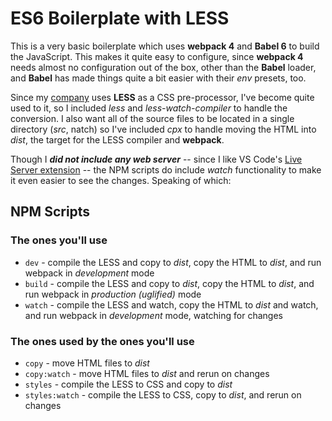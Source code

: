 # ES6 Boilerplate with LESS
This is a very basic boilerplate which uses __webpack 4__ and __Babel 6__ to build the JavaScript. This makes it quite easy to configure, since __webpack 4__ needs almost no configuration out of the box, other than the __Babel__ loader, and __Babel__ has made things quite a bit easier with their *env* presets, too.

Since my [company](https://squarespace.com) uses __LESS__ as a CSS pre-processor, I've become quite used to it, so I included *less* and *less-watch-compiler* to handle the conversion. I also want all of the source files to be located in a single directory (*src*, natch) so I've included *cpx* to handle moving the HTML into *dist*, the target for the LESS compiler and __webpack__.

Though I **_did not include any web server_** -- since I like VS Code's [Live Server extension](https://marketplace.visualstudio.com/items?itemName=ritwickdey.LiveServer) -- the NPM scripts do include *watch* functionality to make it even easier to see the changes. Speaking of which:

## NPM Scripts
### The ones you'll use
* `dev` - compile the LESS and copy to *dist*, copy the HTML to *dist*, and run webpack in *development* mode
* `build` - compile the LESS and copy to *dist*, copy the HTML to *dist*, and run webpack in *production (uglified)* mode
* `watch` - compile the LESS and watch, copy the HTML to *dist* and watch, and run webpack in *development* mode, watching for changes

### The ones used by the ones you'll use
* `copy` - move HTML files to *dist*
* `copy:watch` - move HTML files to *dist* and rerun on changes
* `styles` - compile the LESS to CSS and copy to *dist*
* `styles:watch` - compile the LESS to CSS, copy to *dist*, and rerun on changes
